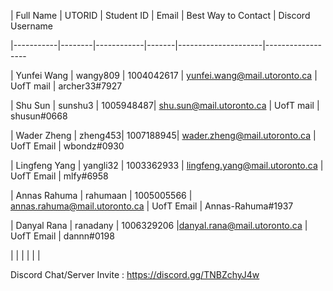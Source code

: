 | Full Name | UTORID | Student ID | Email | Best Way to Contact | Discord Username

|-----------|--------|------------|-------|---------------------|------------------

| Yunfei Wang | wangy809 | 1004042617 | yunfei.wang@mail.utoronto.ca | UofT mail | archer33#7927

| Shu Sun | sunshu3 | 1005948487| shu.sun@mail.utoronto.ca | UofT mail | shusun#0668

| Wader Zheng | zheng453| 1007188945| wader.zheng@mail.utoronto.ca | UofT Email | wbondz#0930

| Lingfeng Yang | yangli32 | 1003362933 | lingfeng.yang@mail.utoronto.ca | UofT Email | mlfy#6958 

| Annas Rahuma | rahumaan | 1005005566 | annas.rahuma@mail.utoronto.ca | UofT Email | Annas-Rahuma#1937

| Danyal Rana | ranadany | 1006329206 |danyal.rana@mail.utoronto.ca | UofT Email | dannn#0198 

|  |  |  |  |  | 

Discord Chat/Server Invite : https://discord.gg/TNBZchyJ4w
